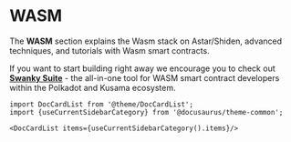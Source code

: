 # WASM

The **WASM** section explains the Wasm stack on Astar/Shiden, advanced techniques, and tutorials with Wasm smart contracts.

If you want to start building right away we encourage you to check out [**Swanky Suite**](sc-dev/tools/swanky) - the all-in-one tool for WASM smart contract developers within the Polkadot and Kusama ecosystem. 

```mdx-code-block
import DocCardList from '@theme/DocCardList';
import {useCurrentSidebarCategory} from '@docusaurus/theme-common';

<DocCardList items={useCurrentSidebarCategory().items}/>
```
